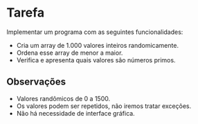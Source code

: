 # Tarefa
Implementar um programa com as seguintes funcionalidades:
- Cria um array de 1.000 valores inteiros randomicamente. 
- Ordena esse array de menor a maior.
- Verifica e apresenta quais valores são números primos.

## Observações
- Valores randômicos de 0 a 1500.
- Os valores podem ser repetidos, não iremos tratar exceções. 
- Não há necessidade de interface gráfica. 